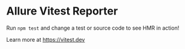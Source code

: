 # Allure Vitest Reporter

Run `npm test` and change a test or source code to see HMR in action!

Learn more at https://vitest.dev

